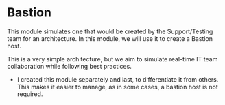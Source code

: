 # Bastion 

This module simulates one that would be created by the Support/Testing team for an architecture.
In this module, we will use it to create a Bastion host.

This is a very simple architecture, but we aim to simulate real-time IT team collaboration while following best practices.

* I created this module separately and last, to differentiate it from others. This makes it easier to manage, as in some cases, a bastion host is not required.